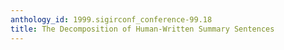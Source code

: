 ```yaml
---
anthology_id: 1999.sigirconf_conference-99.18
title: The Decomposition of Human-Written Summary Sentences
---
```


